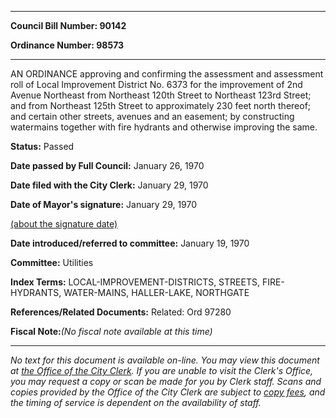 

********

**Council Bill Number: 90142**
   
**Ordinance Number: 98573**
********

 AN ORDINANCE approving and confirming the assessment and assessment roll of Local Improvement District No. 6373 for the improvement of 2nd Avenue Northeast from Northeast 120th Street to Northeast 123rd Street; and from Northeast 125th Street to approximately 230 feet north thereof; and certain other streets, avenues and an easement; by constructing watermains together with fire hydrants and otherwise improving the same.

**Status:** Passed
   
**Date passed by Full Council:** January 26, 1970
   
**Date filed with the City Clerk:** January 29, 1970
   
**Date of Mayor's signature:** January 29, 1970
   
[(about the signature date)](/~public/approvaldate.htm)
   
   
   
**Date introduced/referred to committee:** January 19, 1970
   
**Committee:** Utilities
   
   
**Index Terms:** LOCAL-IMPROVEMENT-DISTRICTS, STREETS, FIRE-HYDRANTS, WATER-MAINS, HALLER-LAKE, NORTHGATE

**References/Related Documents:** Related: Ord 97280

**Fiscal Note:**_(No fiscal note available at this time)_
********

_No text for this document is available on-line. You may view this document at [the Office of the City Clerk](http://www.seattle.gov/leg/clerk/contactUs.htm). If you are unable to visit the Clerk's Office, you may request a copy or scan be made for you by Clerk staff. Scans and copies provided by the Office of the City Clerk are subject to [copy fees](http://clerk.seattle.gov/~public/clerkfees.htm), and the timing of service is dependent on the availability of staff._


